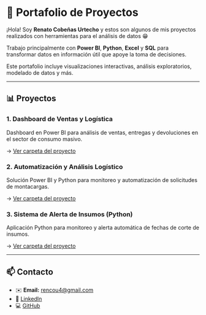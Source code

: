# 💼 Portafolio de Proyectos

¡Hola! Soy **Renato Cobeñas Urtecho** y estos son algunos de mis proyectos realizados con herramientas para el análisis de datos 😁

Trabajo principalmente con **Power BI**, **Python**, **Excel** y **SQL** para transformar datos en información útil que apoye la toma de decisiones.

Este portafolio incluye visualizaciones interactivas, análisis exploratorios, modelado de datos y más.

---

## 📊 Proyectos

### 1. Dashboard de Ventas y Logística
Dashboard en Power BI para análisis de ventas, entregas y devoluciones en el sector de consumo masivo.

→ [Ver carpeta del proyecto](./Proyecto1_AnalisisVentas)

### 2. Automatización y Análisis Logístico
Solución Power BI y Python para monitoreo y automatización de solicitudes de montacargas.

→ [Ver carpeta del proyecto](./Proyecto2_Solicitud_Montacargas)

### 3. Sistema de Alerta de Insumos (Python)
Aplicación Python para monitoreo y alerta automática de fechas de corte de insumos.

→ [Ver carpeta del proyecto](./Proyecto3_Alerta_Insumos_Python)

---

## 📫 Contacto
- ✉️ **Email:** rencou4@gmail.com
- 🔗 [LinkedIn](https://linkedin.com/in/renato-cobeñas)
- 💻 [GitHub](https://github.com/Rencou4)
